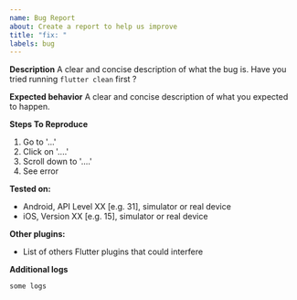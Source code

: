 ```yaml
---
name: Bug Report
about: Create a report to help us improve
title: "fix: "
labels: bug
---
```


**Description**
A clear and concise description of what the bug is. Have you tried running `flutter clean` first ?

**Expected behavior**
A clear and concise description of what you expected to happen.

**Steps To Reproduce**

1. Go to '...'
2. Click on '....'
3. Scroll down to '....'
4. See error

**Tested on:**

- Android, API Level XX [e.g. 31], simulator or real device
- iOS, Version XX [e.g. 15], simulator or real device

**Other plugins:**

- List of others Flutter plugins that could interfere

**Additional logs**

```shell
some logs
```
